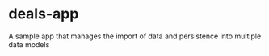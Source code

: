 deals-app
=========

A sample app that manages the import of data and persistence into multiple data models
